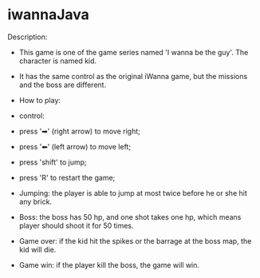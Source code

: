 # iwannaJava

Description:
 * This game is one of the game series named 'I wanna be the guy'. The character is named kid.
 * It has the same control as the original iWanna game, but the missions and the boss are different. 

 * How to play:

 * control:
 * press '➡' (right arrow) to move right;
 * press '⬅' (left arrow) to move left;
 * press 'shift' to jump;
 * press 'R' to restart the game;

 * Jumping: the player is able to jump at most twice before he or she hit any brick.
 * Boss: the boss has 50 hp, and one shot takes one hp, which means player should shoot it for 50 times.
 * Game over: if the kid hit the spikes or the barrage at the boss map, the kid will die.
 * Game win: if the player kill the boss, the game will win.
